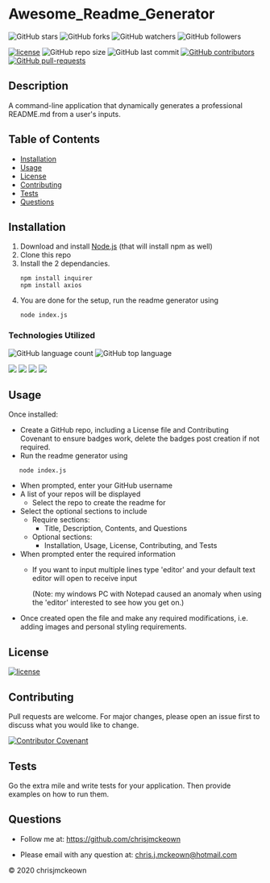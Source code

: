 # Awesome_Readme_Generator
![GitHub stars](https://img.shields.io/github/stars/chrisjmckeown/Awesome_Readme_Generator?style=social)
![GitHub forks](https://img.shields.io/github/forks/chrisjmckeown/Awesome_Readme_Generator?style=social)
![GitHub watchers](https://img.shields.io/github/watchers/chrisjmckeown/Awesome_Readme_Generator?style=social)
![GitHub followers](https://img.shields.io/github/followers/chrisjmckeown?style=social)

[![license](https://img.shields.io/github/license/chrisjmckeown/Awesome_Readme_Generator?style=flat-square)](https://github.com/chrisjmckeown/Awesome_Readme_Generator/blob/master/LICENSE)
![GitHub repo size](https://img.shields.io/github/repo-size/chrisjmckeown/Awesome_Readme_Generator?style=flat-square)
![GitHub last commit](https://img.shields.io/github/last-commit/chrisjmckeown/Awesome_Readme_Generator?style=flat-square)
[![GitHub contributors](https://img.shields.io/github/contributors/chrisjmckeown/Awesome_Readme_Generator?style=flat-square)](https://GitHub.com/chrisjmckeown/Awesome_Readme_Generator//graphs/contributors/)
[![GitHub pull-requests](https://img.shields.io/github/issues-pr/chrisjmckeown/BandEaR_Discover_live_artists?style=flat-square)](https://GitHub.com/chrisjmckeown/Awesome_Readme_Generator/pull/)

## Description
A command-line application that dynamically generates a professional README.md from a user's inputs.

## Table of Contents
* [Installation](#Installation)
* [Usage](#Usage)
* [License](#License)
* [Contributing](#Contributing)
* [Tests](#Tests)
* [Questions](#Questions)

## Installation
1. Download and install [Node.js](http://nodejs.org/) (that will install npm as well)
2. Clone this repo
3. Install the 2 dependancies.<br />
    ```
    npm install inquirer
    npm install axios
   ```
4. You are done for the setup, run the readme generator using 
    ```
    node index.js
   ```

### Technologies Utilized
![GitHub language count](https://img.shields.io/github/languages/count/chrisjmckeown/Awesome_Readme_Generator?style=flat-square)
![GitHub top language](https://img.shields.io/github/languages/top/chrisjmckeown/Awesome_Readme_Generator?style=flat-square)

<img src="https://img.shields.io/badge/html5%20-%23E34F26.svg?&style=for-the-badge&logo=html5&logoColor=white"/> <img src="https://img.shields.io/badge/css3%20-%231572B6.svg?&style=for-the-badge&logo=css3&logoColor=white"/> <img src="https://img.shields.io/badge/node.js%20-%2343853D.svg?&style=for-the-badge&logo=node.js&logoColor=white"/> <img src="https://img.shields.io/badge/javascript%20-%23323330.svg?&style=for-the-badge&logo=javascript&logoColor=%23F7DF1E"/>

## Usage

Once installed:
* Create a GitHub repo, including a License file and Contributing Covenant to ensure badges work, delete the badges post creation if not required.
* Run the readme generator using
```
   node index.js
```
* When prompted, enter your GitHub username
* A list of your repos will be displayed
    * Select the repo to create the readme for
* Select the optional sections to include
    * Require sections:
        * Title, Description, Contents, and Questions
    * Optional sections:
        * Installation, Usage, License, Contributing, and Tests
* When prompted enter the required information
    * If you want to input multiple lines type 'editor' and your default text editor will open to receive input

        (Note: my windows PC with Notepad caused an anomaly when using the 'editor' interested to see how you get on.)
* Once created open the file and make any required modifications, i.e. adding images and personal styling requirements.

## License
[![license](https://img.shields.io/github/license/chrisjmckeown/Awesome_Readme_Generator?style=flat-square)](https://github.com/chrisjmckeown/Awesome_Readme_Generator/blob/master/LICENSE)

## Contributing
Pull requests are welcome. For major changes, please open an issue first to discuss what you would like to change.

[![Contributor Covenant](https://img.shields.io/badge/Contributor%20Covenant-v2.0%20adopted-ff69b4?style=flat-square)](code_of_conduct.md)

## Tests
Go the extra mile and write tests for your application. Then provide examples on how to run them.

## Questions
* Follow me at: <a href="https://github.com/chrisjmckeown" target="_blank">https://github.com/chrisjmckeown</a>
    
* Please email with any question at: chris.j.mckeown@hotmail.com
    
© 2020 chrisjmckeown